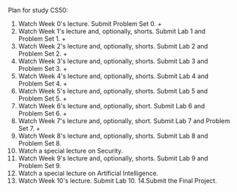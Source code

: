 Plan for study CS50:
1. Watch Week 0's lecture. Submit Problem Set 0. +
2. Watch Week 1's lecture and, optionally, shorts. Submit Lab 1 and Problem Set 1. +
3. Watch Week 2's lecture and, optionally, shorts. Submit Lab 2 and Problem Set 2. +
4. Watch Week 3's lecture and, optionally, shorts. Submit Lab 3 and Problem Set 3. +
5. Watch Week 4's lecture and, optionally, shorts. Submit Lab 4 and Problem Set 4. +
6. Watch Week 5's lecture and, optionally, shorts. Submit Lab 5 and Problem Set 5. +
7. Watch Week 6's lecture and, optionally, short. Submit Lab 6 and Problem Set 6. +
8. Watch Week 7's lecture and, optionally, short. Submit Lab 7 and Problem Set 7. +
9. Watch Week 8's lecture and, optionally, shorts. Submit Lab 8 and Problem Set 8.
10. Watch a special lecture on Security.
11. Watch Week 9's lecture and, optionally, shorts. Submit Lab 9 and Problem Set 9.
12. Watch a special lecture on Artificial Intelligence.
13. Watch Week 10's lecture. Submit Lab 10.
14.Submit the Final Project.
